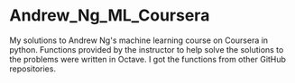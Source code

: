 # Andrew_Ng_ML_Coursera

My solutions to Andrew Ng's machine learning course on Coursera in python. Functions provided by the instructor to help solve the solutions to the problems were written in Octave. I got the functions from other GitHub repositories.